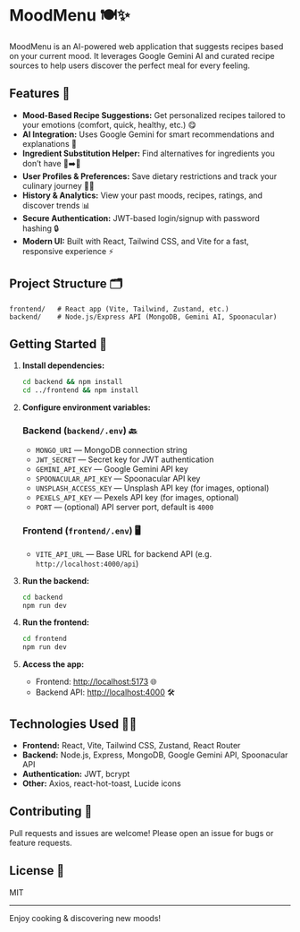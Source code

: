 # MoodMenu 🍽️✨

MoodMenu is an AI-powered web application that suggests recipes based on your current mood. It leverages Google Gemini AI and curated recipe sources to help users discover the perfect meal for every feeling.

## Features 🌟

- **Mood-Based Recipe Suggestions:** Get personalized recipes tailored to your emotions (comfort, quick, healthy, etc.) 😋
- **AI Integration:** Uses Google Gemini for smart recommendations and explanations 🤖
- **Ingredient Substitution Helper:** Find alternatives for ingredients you don’t have 🥕➡️🍋
- **User Profiles & Preferences:** Save dietary restrictions and track your culinary journey 👤🍴
- **History & Analytics:** View your past moods, recipes, ratings, and discover trends 📊
- **Secure Authentication:** JWT-based login/signup with password hashing 🔒
- **Modern UI:** Built with React, Tailwind CSS, and Vite for a fast, responsive experience ⚡

## Project Structure 🗂️

```
frontend/   # React app (Vite, Tailwind, Zustand, etc.)
backend/    # Node.js/Express API (MongoDB, Gemini AI, Spoonacular)
```

## Getting Started 🚀

1. **Install dependencies:**
   ```bash
   cd backend && npm install
   cd ../frontend && npm install
   ```

2. **Configure environment variables:**

   ### Backend (`backend/.env`) 🔙
   - `MONGO_URI` — MongoDB connection string
   - `JWT_SECRET` — Secret key for JWT authentication
   - `GEMINI_API_KEY` — Google Gemini API key
   - `SPOONACULAR_API_KEY` — Spoonacular API key
   - `UNSPLASH_ACCESS_KEY` — Unsplash API key (for images, optional)
   - `PEXELS_API_KEY` — Pexels API key (for images, optional)
   - `PORT` — (optional) API server port, default is `4000`

   ### Frontend (`frontend/.env`) 🖥️
   - `VITE_API_URL` — Base URL for backend API (e.g. `http://localhost:4000/api`)

3. **Run the backend:**
   ```bash
   cd backend
   npm run dev
   ```

4. **Run the frontend:**
   ```bash
   cd frontend
   npm run dev
   ```

5. **Access the app:**
   - Frontend: [http://localhost:5173](http://localhost:5173) 🌐
   - Backend API: [http://localhost:4000](http://localhost:4000) 🛠️

## Technologies Used 🧑‍💻

- **Frontend:** React, Vite, Tailwind CSS, Zustand, React Router
- **Backend:** Node.js, Express, MongoDB, Google Gemini API, Spoonacular API
- **Authentication:** JWT, bcrypt
- **Other:** Axios, react-hot-toast, Lucide icons

## Contributing 🤝

Pull requests and issues are welcome! Please open an issue for bugs or feature requests.

## License 📄

MIT

---

Enjoy cooking & discovering new moods!